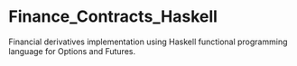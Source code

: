 # Finance_Contracts_Haskell
Financial derivatives implementation using Haskell functional programming language for Options and Futures.
